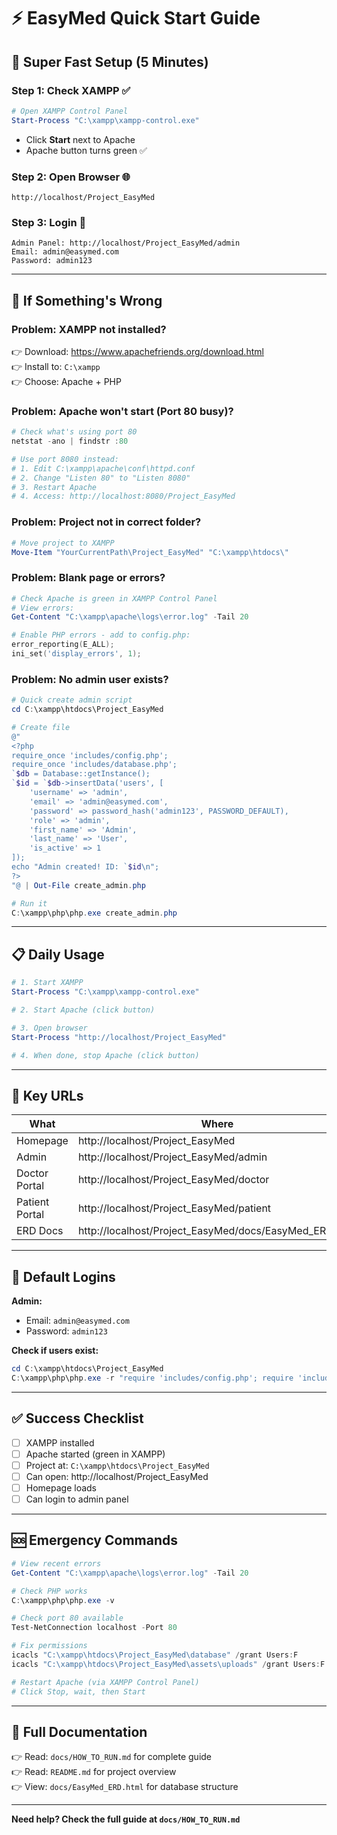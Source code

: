 # ⚡ EasyMed Quick Start Guide

## 🚀 Super Fast Setup (5 Minutes)

### Step 1: Check XAMPP ✅
```powershell
# Open XAMPP Control Panel
Start-Process "C:\xampp\xampp-control.exe"
```
- Click **Start** next to Apache
- Apache button turns green ✅

### Step 2: Open Browser 🌐
```
http://localhost/Project_EasyMed
```

### Step 3: Login 👤
```
Admin Panel: http://localhost/Project_EasyMed/admin
Email: admin@easymed.com
Password: admin123
```

---

## 🔧 If Something's Wrong

### Problem: XAMPP not installed?
👉 Download: https://www.apachefriends.org/download.html  
👉 Install to: `C:\xampp`  
👉 Choose: Apache + PHP

### Problem: Apache won't start (Port 80 busy)?
```powershell
# Check what's using port 80
netstat -ano | findstr :80

# Use port 8080 instead:
# 1. Edit C:\xampp\apache\conf\httpd.conf
# 2. Change "Listen 80" to "Listen 8080"
# 3. Restart Apache
# 4. Access: http://localhost:8080/Project_EasyMed
```

### Problem: Project not in correct folder?
```powershell
# Move project to XAMPP
Move-Item "YourCurrentPath\Project_EasyMed" "C:\xampp\htdocs\"
```

### Problem: Blank page or errors?
```powershell
# Check Apache is green in XAMPP Control Panel
# View errors:
Get-Content "C:\xampp\apache\logs\error.log" -Tail 20

# Enable PHP errors - add to config.php:
error_reporting(E_ALL);
ini_set('display_errors', 1);
```

### Problem: No admin user exists?
```powershell
# Quick create admin script
cd C:\xampp\htdocs\Project_EasyMed

# Create file
@"
<?php
require_once 'includes/config.php';
require_once 'includes/database.php';
`$db = Database::getInstance();
`$id = `$db->insertData('users', [
    'username' => 'admin',
    'email' => 'admin@easymed.com',
    'password' => password_hash('admin123', PASSWORD_DEFAULT),
    'role' => 'admin',
    'first_name' => 'Admin',
    'last_name' => 'User',
    'is_active' => 1
]);
echo "Admin created! ID: `$id\n";
?>
"@ | Out-File create_admin.php

# Run it
C:\xampp\php\php.exe create_admin.php
```

---

## 📋 Daily Usage

```powershell
# 1. Start XAMPP
Start-Process "C:\xampp\xampp-control.exe"

# 2. Start Apache (click button)

# 3. Open browser
Start-Process "http://localhost/Project_EasyMed"

# 4. When done, stop Apache (click button)
```

---

## 🎯 Key URLs

| What | Where |
|------|-------|
| Homepage | http://localhost/Project_EasyMed |
| Admin | http://localhost/Project_EasyMed/admin |
| Doctor Portal | http://localhost/Project_EasyMed/doctor |
| Patient Portal | http://localhost/Project_EasyMed/patient |
| ERD Docs | http://localhost/Project_EasyMed/docs/EasyMed_ERD.html |

---

## 👥 Default Logins

**Admin:**
- Email: `admin@easymed.com`
- Password: `admin123`

**Check if users exist:**
```powershell
cd C:\xampp\htdocs\Project_EasyMed
C:\xampp\php\php.exe -r "require 'includes/config.php'; require 'includes/database.php'; `$db = Database::getInstance(); `$users = `$db->fetchAll('SELECT email, role FROM users'); print_r(`$users);"
```

---

## ✅ Success Checklist

- [ ] XAMPP installed
- [ ] Apache started (green in XAMPP)
- [ ] Project at: `C:\xampp\htdocs\Project_EasyMed`
- [ ] Can open: http://localhost/Project_EasyMed
- [ ] Homepage loads
- [ ] Can login to admin panel

---

## 🆘 Emergency Commands

```powershell
# View recent errors
Get-Content "C:\xampp\apache\logs\error.log" -Tail 20

# Check PHP works
C:\xampp\php\php.exe -v

# Check port 80 available
Test-NetConnection localhost -Port 80

# Fix permissions
icacls "C:\xampp\htdocs\Project_EasyMed\database" /grant Users:F
icacls "C:\xampp\htdocs\Project_EasyMed\assets\uploads" /grant Users:F

# Restart Apache (via XAMPP Control Panel)
# Click Stop, wait, then Start
```

---

## 📖 Full Documentation

👉 Read: `docs/HOW_TO_RUN.md` for complete guide  
👉 Read: `README.md` for project overview  
👉 View: `docs/EasyMed_ERD.html` for database structure

---

**Need help? Check the full guide at `docs/HOW_TO_RUN.md`**